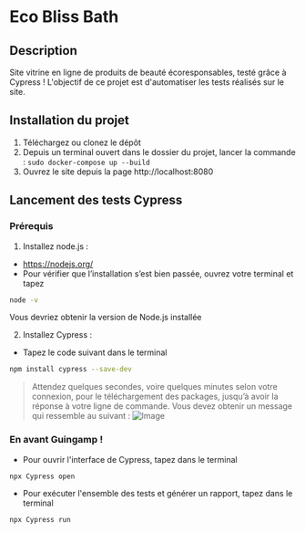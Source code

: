 # Eco Bliss Bath

## Description
Site vitrine en ligne de produits de beauté écoresponsables, testé grâce à Cypress !
L'objectif de ce projet est d'automatiser les tests réalisés sur le site. 

## Installation du projet
1. Téléchargez ou clonez le dépôt
2. Depuis un terminal ouvert dans le dossier du projet, lancer la commande : `sudo docker-compose up --build`
3. Ouvrez le site depuis la page http://localhost:8080 

## Lancement des tests Cypress
### Prérequis
1. Installez node.js :
- https://nodejs.org/
- Pour vérifier que l’installation s’est bien passée, ouvrez votre terminal et tapez 
```bash
node -v
```
Vous devriez obtenir la version de Node.js installée

2. Installez Cypress :
- Tapez le code suivant dans le terminal
```bash
npm install cypress --save-dev 
```
> Attendez quelques secondes, voire quelques minutes selon votre connexion, pour le téléchargement des packages, jusqu’à avoir la réponse à votre ligne de commande.
 Vous devez obtenir un message qui ressemble au suivant :
 ![Image](https://user.oc-static.com/upload/2023/10/19/16977305146287_image43.png)

### En avant Guingamp ! 
- Pour ouvrir l'interface de Cypress, tapez dans le terminal
```bash
npx Cypress open
```
- Pour exécuter l'ensemble des tests et générer un rapport, tapez dans le terminal
```bash
npx Cypress run
```